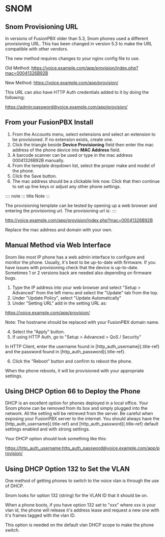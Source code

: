 # SNOM

## Snom Provisioning URL

In versions of FusionPBX older than 5.3, Snom phones used a different
provisioning URL. This has been changed in version 5.3 to make the URL
compatible with other vendors.

The new method requires changes to your nginx config file to use.

Old Method:
<https://voice.example.com/app/provision/index.php?mac=00041326B92B>

New Method: <https://voice.example.com/app/provision/>

This URL can also have HTTP Auth credentials added to it by doing the
following:

<https://admin:password@voice.example.com/app/provision/>

## From your FusionPBX Install

1.  From the Accounts menu, select extensions and select an extension to
    be provisioned. If no extension exists, create one.
2.  Click the triangle beside **Device Provisioning** field then enter
    the mac address of the phone device into **MAC Address** field.
3.  A barcode scanner can be used or type in the mac address
    00041326B92B manually.
4.  From the template dropdown list, select the proper make and model of
    the phone.
5.  Click the Save button.
6.  The mac address should be a clickable link now. Click that then
    continue to set up line keys or adjust any other phone settings.

:::: note
::: title
Note
:::

The provisioning template can be tested by opening up a web browser and
entering the provisioning url. The provisioning url is:
::::

<http://voice.example.com/app/provision/index.php?mac=00041326B92B>

Replace the mac address and domain with your own.

## Manual Method via Web Interface

Snom like most IP phone has a web admin interface to configure and
monitor the phone. Usually, it\'s best to be up-to-date with firmware.
If you have issues with provisioning check that the device is
up-to-date. Sometimes 1 or 2 versions back are needed also depending on
firmware bugs.

1.  Type the IP address into your web browser and select \"Setup \>
    Advanced\" from the left menu and select the \"Update\" tab from the
    top.
2.  Under \"Update Policy\", select \"Update Automatically\"
3.  Under \"Setting URL\" add in the setting URL as:

<https://voice.example.com/app/provision/>

Note: The hostname should be replaced with your FusionPBX domain name.

4.  Select the \"Apply\" button.
5.  If using HTTP Auth, go to \"Setup \> Advanced \> QoS / Security\"

In HTTP Client, enter the username found in
[http_auth_username]{.title-ref} and the password found in
[http_auth_password]{.title-ref}.

6.  Click the \"Reboot\" button and confirm to reboot the phone.

When the phone reboots, it will be provisioned with your appropriate
settings.

## Using DHCP Option 66 to Deploy the Phone

DHCP is an excellent option for phones deployed in a local office. Your
Snom phone can be removed from its box and simply plugged into the
network. All the setting will be retrieved from the server. Be careful
when exposing your FusionPBX server to the internet. You should always
have the [http_auth_username]{.title-ref} and
[http_auth_password]{.title-ref} default settings enabled and with
strong settings.

Your DHCP option should look something like this:

<https://http_auth_username:http_auth_password@voice.example.com/app/provision/>

## Using DHCP Option 132 to Set the VLAN

One method of getting phones to switch to the voice vlan is through the
use of DHCP.

Snom looks for option 132 (string) for the VLAN ID that it should be on.

When a phone boots, if you have option 132 set to \"xxx\" where xxx is
your vlan id, the phone will release it\'s address lease and request a
new one with it\'s frames tagged with the vlan ID.

This option is needed on the default vlan DHCP scope to make the phone
switch.
